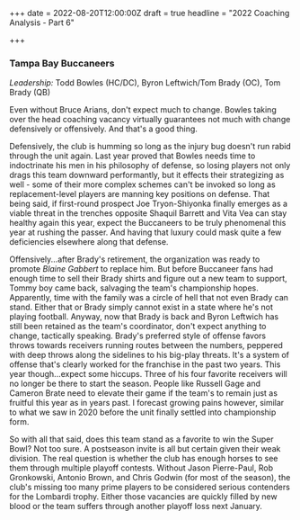 +++
date = 2022-08-20T12:00:00Z
draft = true
headline = "2022 Coaching Analysis - Part 6"

+++
### Tampa Bay Buccaneers

_Leadership:_ Todd Bowles (HC/DC), Byron Leftwich/Tom Brady (OC), Tom Brady (QB)

Even without Bruce Arians, don't expect much to change. Bowles taking over the head coaching vacancy virtually guarantees not much with change defensively or offensively. And that's a good thing.

Defensively, the club is humming so long as the injury bug doesn't run rabid through the unit again. Last year proved that Bowles needs time to indoctrinate his men in his philosophy of defense, so losing players not only drags this team downward performantly, but it effects their strategizing as well - some of their more complex schemes can't be invoked so long as replacement-level players are manning key positions on defense. That being said, if first-round prospect Joe Tryon-Shiyonka finally emerges as a viable threat in the trenches opposite Shaquil Barrett and Vita Vea can stay healthy again this year, expect the Buccaneers to be truly phenomenal this year at rushing the passer. And having that luxury could mask quite a few deficiencies elsewhere along that defense.

Offensively...after Brady's retirement, the organization was ready to promote _Blaine Gabbert_ to replace him. But before Buccaneer fans had enough time to sell their Brady shirts and figure out a new team to support, Tommy boy came back, salvaging the team's championship hopes. Apparently, time with the family was a circle of hell that not even Brady can stand. Either that or Brady simply cannot exist in a state where he's not playing football. Anyway, now that Brady is back and Byron Leftwich has still been retained as the team's coordinator, don't expect anything to change, tactically speaking. Brady's preferred style of offense favors throws towards receivers running routes between the numbers, peppered with deep throws along the sidelines to his big-play threats. It's a system of offense that's clearly worked for the franchise in the past two years. This year though...expect some hiccups. Three of his four favorite receivers will no longer be there to start the season. People like Russell Gage and Cameron Brate need to elevate their game if the team's to remain just as fruitful this year as in years past. I forecast growing pains however, similar to what we saw in 2020 before the unit finally settled into championship form.

So with all that said, does this team stand as a favorite to win the Super Bowl? Not too sure. A postseason invite is all but certain given their weak division. The real question is whether the club has enough horses to see them through multiple playoff contests. Without Jason Pierre-Paul, Rob Gronkowski, Antonio Brown, and Chris Godwin (for most of the season), the club's missing too many prime players to be considered serious contenders for the Lombardi trophy. Either those vacancies are quickly filled by new blood or the team suffers through another playoff loss next January. 